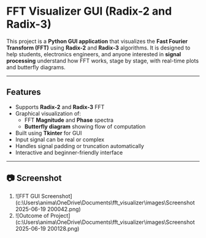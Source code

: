 # FFT Visualizer GUI (Radix-2 and Radix-3)

This project is a **Python GUI application** that visualizes the **Fast Fourier Transform (FFT)** using **Radix-2** and **Radix-3** algorithms. It is designed to help students, electronics engineers, and anyone interested in **signal processing** understand how FFT works, stage by stage, with real-time plots and butterfly diagrams.

---

##  Features

- Supports **Radix-2** and **Radix-3** FFT
- Graphical visualization of:
  - FFT **Magnitude** and **Phase** spectra
  - **Butterfly diagram** showing flow of computation
- Built using **Tkinter** for GUI
- Input signal can be real or complex
- Handles signal padding or truncation automatically
- Interactive and beginner-friendly interface

---

## 📷 Screenshot

 1. ![FFT GUI Screenshot](c:\Users\anima\OneDrive\Documents\fft_visualizer\images\Screenshot 2025-06-19 200042.png)
 2. ![Outcome of Project](c:\Users\anima\OneDrive\Documents\fft_visualizer\images\Screenshot 2025-06-19 200128.png)